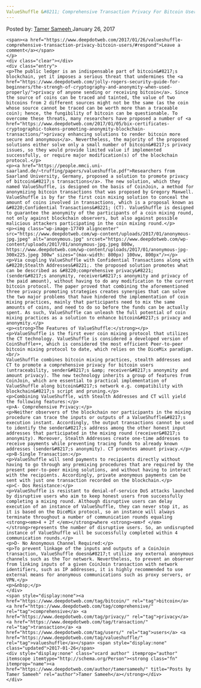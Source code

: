 ```yaml
---
ValueShuffle &#8211; Comprehensive Transaction Privacy For Bitcoin Users
---
```

<article class="post-listing post-17745 post type-post status-publish format-standard has-post-thumbnail hentry category-deepdot-news tag-bitcoin tag-comprehensive tag-privacy tag-transaction tag-users tag-valueshuffle">
    <div class="post-inner">
    <p class="post-meta">
    <span>Posted by: <a href="https://www.deepdotweb.com/author/tamersameeh/" title="">Tamer Sameeh </a></span>
    <span>January 26, 2017</span>
    
    <span><a href="https://www.deepdotweb.com/2017/01/26/valueshuffle-comprehensive-transaction-privacy-bitcoin-users/#respond">Leave a comment</a></span>
    </p>
    <div class="clear"></div>
    <div class="entry">
    <p>The public ledger is an indispensable part of bitcoin&#8217;s blockchain, yet it imposes a serious threat that undermines the <a href="https://www.deepdotweb.com/jolly-rogers-security-guide-for-beginners/the-strengh-of-cryptography-and-anonymity-when-used-properly/">privacy of anyone sending or receiving bitcoin</a>. Since the source of coins can be traced and tainted, the value of two bitcoins from 2 different sources might not be the same (as the coin whose source cannot be traced can be worth more than a traceable coin); hence, the fungibility of bitcoin can be questionable. To overcome these threats, many researchers have proposed a number of <a href="https://www.deepdotweb.com/2017/01/05/bix-certificates-cryptographic-tokens-promoting-anonymity-blockchain-transactions/">privacy enhancing solutions to render bitcoin more secure and anonymous</a>. Nevertheless, the majority of the proposed solutions either solve only a small number of bitcoin&#8217;s privacy issues, so they would provide limited value if implemented successfully, or require major modification(s) of the blockchain protocol.</p>
    <p><a href="https://people.mmci.uni-saarland.de/~truffing/papers/valueshuffle.pdf">Researchers from Saarland University, Germany, proposed a solution to promote privacy of bitcoin&#8217;s transactions</a>. The new solution, which they named ValueShuffle, is designed on the basis of CoinJoin, a method for anonymizing bitcoin transactions that was proposed by Gregory Maxwell. ValueShuffle is by far the first coin mixing solution to conceal the amount of coins involved in transactions, which is a proposal known as &#8220;Confidential Transactions&#8221; (CT). ValueShuffle is designed to guarantee the anonymity of the participants of a coin mixing round, not only against blockchain observers, but also against possible malicious attackers participating in the coin mixing round.</p>
    <p><img class="wp-image-17749 aligncenter" src="https://www.deepdotweb.com/wp-content/uploads/2017/01/anonymous-jpg.jpeg" alt="anonymous.jpg" srcset="https://www.deepdotweb.com/wp-content/uploads/2017/01/anonymous-jpg.jpeg 800w, https://www.deepdotweb.com/wp-content/uploads/2017/01/anonymous-jpg-300x225.jpeg 300w" sizes="(max-width: 800px) 100vw, 800px"/></p>
    <p>Via coupling ValueShuffle with Confidential Transactions along with &#8220;Stealth Addresses&#8221;. the proposed solution promotes what can be described as &#8220;comprehensive privacy&#8221; (sender&#8217;s anonymity, receiver&#8217;s anonymity and privacy of the paid amount), without having to do any modification to the current bitcoin protocol. The paper proved that combining the aforementioned three privacy promoting strategies creates synergies that can solve the two major problems that have hindered the implementation of coin mixing practices, mainly that participants need to mix the same amounts of coins, and need to do so before the funds can be actually spent. As such, ValueShuffle can unleash the full potential of coin mixing practices as a solution to enhance bitcoin&#8217;s privacy and anonymity.</p>
    <p><strong>The Features of ValueShuffle:</strong></p>
    <p>ValueShuffle is the first ever coin mixing protocol that utilizes the CT technology. ValueShuffle is considered a developed version of CoinShuffle++, which is considered the most efficient Peer-to-peer bitcoin mixing protocol to date, which relies on the DiceMix paradigm.<br/>
    ValueShuffle combines bitcoin mixing practices, stealth addresses and CT to promote a comprehensive privacy for bitcoin users (untraceability, sender&#8217;s &amp; receiver&#8217;s anonymity and amount privacy). The new technology inherits a group of features from CoinJoin, which are essential to practical implementation of ValueShuffle along bitcoin&#8217;s network e.g. compatibility with blockchain&#8217;s script and pruning.</p>
    <p>Combining ValueShuffle, with Stealth Addresses and CT will yield the following features:</p>
    <p>A- Comprehensive Privacy:</p>
    <p>Neither observers of the blockchain nor participants in the mixing procedure can trace the inputs or outputs of a ValueShuffle&#8217;s execution instant. Accordingly, the output transactions cannot be used to identify the sender&#8217;s address among the other honest input addresses that participated in the mixing round (receiver&#8217;s anonymity). Moreover, Stealth Addresses create one-time addresses to receive payments while preventing tracing funds to already known addresses (sender&#8217;s anonymity). CT promotes amount privacy.</p>
    <p>B-Single Transaction:</p>
    <p>ValueShuffle will send payments to recipients directly without having to go through any premixing procedures that are required by the present peer-to-peer mixing solutions, and without having to interact with the recipients. Accordingly, private anonymous payments can be sent with just one transaction recorded on the blockchain.</p>
    <p>C- Dos Resistance:</p>
    <p>ValueShuffle is resistant to denial-of-service DoS attacks launched by disruptive users who aim to keep honest users from successfully completing a mixing round. Although disruptive users can delay execution of an instance of ValueShuffle, they can never stop it, as it is based on the DiceMix protocol, so an instance will always terminate throughout a number of communication rounds equaling <strong><em>4 + 2f </em></strong>where <strong><em>f </em></strong>represents the number of disruptive users. So, an undisrupted instance of ValueShuffle will be successfully completed within 4 communication rounds.</p>
    <p>D- No Anonymous Channel Required:</p>
    <p>To prevent linkage of the inputs and outputs of a CoinJoin transaction, ValueShuffle doesn&#8217;t utilize any external anonymous channels such as the Tor network. Nevertheless, to prevent an observer from linking inputs of a given CoinJoin transaction with network identifiers, such as IP addresses, it is highly recommended to use external means for anonymous communications such as proxy servers, or VPN.</p>
    <p>&nbsp;</p>
    </div>
    <span style="display:none"><a href="https://www.deepdotweb.com/tag/bitcoin/" rel="tag">bitcoin</a> <a href="https://www.deepdotweb.com/tag/comprehensive/" rel="tag">comprehensive</a> <a href="https://www.deepdotweb.com/tag/privacy/" rel="tag">privacy</a> <a href="https://www.deepdotweb.com/tag/transaction/" rel="tag">transaction</a> <a href="https://www.deepdotweb.com/tag/users/" rel="tag">users</a> <a href="https://www.deepdotweb.com/tag/valueshuffle/" rel="tag">valueshuffle</a></span> <span style="display:none" class="updated">2017-01-26</span>
    <div style="display:none" class="vcard author" itemprop="author" itemscope itemtype="http://schema.org/Person"><strong class="fn" itemprop="name"><a href="https://www.deepdotweb.com/author/tamersameeh/" title="Posts by Tamer Sameeh" rel="author">Tamer Sameeh</a></strong></div>
    </div>
</article>

